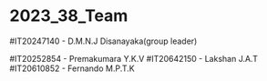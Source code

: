 # 2023_38_Team
#IT20247140 - D.M.N.J Disanayaka(group leader)

#IT20252854 - Premakumara Y.K.V
#IT20642150 - Lakshan J.A.T
#IT20610852 - Fernando M.P.T.K
